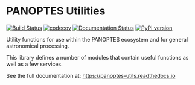 PANOPTES Utilities
==================

[![Build Status](https://travis-ci.org/panoptes/panoptes-utils.svg?branch=develop)](https://travis-ci.org/panoptes/panoptes-utils) [![codecov](https://codecov.io/gh/panoptes/panoptes-utils/branch/develop/graph/badge.svg)](https://codecov.io/gh/panoptes/panoptes-utils) [![Documentation Status](https://readthedocs.org/projects/panoptes-utils/badge/?version=latest)](https://panoptes-utils.readthedocs.io/en/latest/?badge=latest) [![PyPI version](https://badge.fury.io/py/panoptes-utils.svg)](https://badge.fury.io/py/panoptes-utils)

Utility functions for use within the PANOPTES ecosystem and for general astronomical processing.

This library defines a number of modules that contain useful functions as well as a few services.

See the full documentation at: https://panoptes-utils.readthedocs.io
